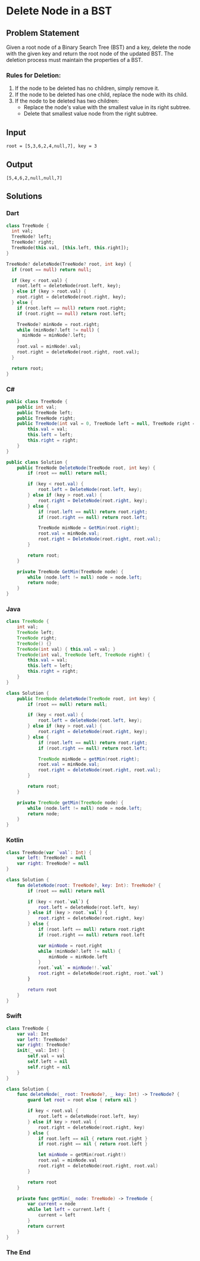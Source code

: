 # Delete Node in a BST

## Problem Statement

Given a root node of a Binary Search Tree (BST) and a key, delete the node with the given key and return the root node of the updated BST. The deletion process must maintain the properties of a BST.

### Rules for Deletion:

1. If the node to be deleted has no children, simply remove it.
2. If the node to be deleted has one child, replace the node with its child.
3. If the node to be deleted has two children:
    - Replace the node's value with the smallest value in its right subtree.
    - Delete that smallest value node from the right subtree.

## Input

```text
root = [5,3,6,2,4,null,7], key = 3
```

## Output

```text
[5,4,6,2,null,null,7]
```

## Solutions

### Dart

```dart
class TreeNode {
  int val;
  TreeNode? left;
  TreeNode? right;
  TreeNode(this.val, [this.left, this.right]);
}

TreeNode? deleteNode(TreeNode? root, int key) {
  if (root == null) return null;

  if (key < root.val) {
    root.left = deleteNode(root.left, key);
  } else if (key > root.val) {
    root.right = deleteNode(root.right, key);
  } else {
    if (root.left == null) return root.right;
    if (root.right == null) return root.left;

    TreeNode? minNode = root.right;
    while (minNode?.left != null) {
      minNode = minNode?.left;
    }
    root.val = minNode!.val;
    root.right = deleteNode(root.right, root.val);
  }

  return root;
}
```

### C#

```csharp
public class TreeNode {
    public int val;
    public TreeNode left;
    public TreeNode right;
    public TreeNode(int val = 0, TreeNode left = null, TreeNode right = null) {
        this.val = val;
        this.left = left;
        this.right = right;
    }
}

public class Solution {
    public TreeNode DeleteNode(TreeNode root, int key) {
        if (root == null) return null;

        if (key < root.val) {
            root.left = DeleteNode(root.left, key);
        } else if (key > root.val) {
            root.right = DeleteNode(root.right, key);
        } else {
            if (root.left == null) return root.right;
            if (root.right == null) return root.left;

            TreeNode minNode = GetMin(root.right);
            root.val = minNode.val;
            root.right = DeleteNode(root.right, root.val);
        }

        return root;
    }

    private TreeNode GetMin(TreeNode node) {
        while (node.left != null) node = node.left;
        return node;
    }
}
```

### Java

```java
class TreeNode {
    int val;
    TreeNode left;
    TreeNode right;
    TreeNode() {}
    TreeNode(int val) { this.val = val; }
    TreeNode(int val, TreeNode left, TreeNode right) {
        this.val = val;
        this.left = left;
        this.right = right;
    }
}

class Solution {
    public TreeNode deleteNode(TreeNode root, int key) {
        if (root == null) return null;

        if (key < root.val) {
            root.left = deleteNode(root.left, key);
        } else if (key > root.val) {
            root.right = deleteNode(root.right, key);
        } else {
            if (root.left == null) return root.right;
            if (root.right == null) return root.left;

            TreeNode minNode = getMin(root.right);
            root.val = minNode.val;
            root.right = deleteNode(root.right, root.val);
        }

        return root;
    }

    private TreeNode getMin(TreeNode node) {
        while (node.left != null) node = node.left;
        return node;
    }
}
```

### Kotlin

```kotlin
class TreeNode(var `val`: Int) {
    var left: TreeNode? = null
    var right: TreeNode? = null
}

class Solution {
    fun deleteNode(root: TreeNode?, key: Int): TreeNode? {
        if (root == null) return null

        if (key < root.`val`) {
            root.left = deleteNode(root.left, key)
        } else if (key > root.`val`) {
            root.right = deleteNode(root.right, key)
        } else {
            if (root.left == null) return root.right
            if (root.right == null) return root.left

            var minNode = root.right
            while (minNode?.left != null) {
                minNode = minNode.left
            }
            root.`val` = minNode!!.`val`
            root.right = deleteNode(root.right, root.`val`)
        }

        return root
    }
}
```

### Swift

```swift
class TreeNode {
    var val: Int
    var left: TreeNode?
    var right: TreeNode?
    init(_ val: Int) {
        self.val = val
        self.left = nil
        self.right = nil
    }
}

class Solution {
    func deleteNode(_ root: TreeNode?, _ key: Int) -> TreeNode? {
        guard let root = root else { return nil }

        if key < root.val {
            root.left = deleteNode(root.left, key)
        } else if key > root.val {
            root.right = deleteNode(root.right, key)
        } else {
            if root.left == nil { return root.right }
            if root.right == nil { return root.left }

            let minNode = getMin(root.right!)
            root.val = minNode.val
            root.right = deleteNode(root.right, root.val)
        }

        return root
    }

    private func getMin(_ node: TreeNode) -> TreeNode {
        var current = node
        while let left = current.left {
            current = left
        }
        return current
    }
}
```

### The End